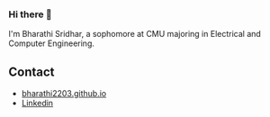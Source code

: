 ### Hi there 👋

I'm Bharathi Sridhar, a sophomore at CMU majoring in Electrical and Computer Engineering. 


## Contact
- [bharathi2203.github.io](bharathi2203.github.io)
- [Linkedin](https://www.linkedin.com/in/b-sridhar)
